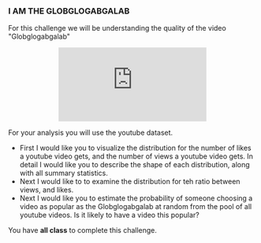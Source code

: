 ### I AM THE GLOBGLOGABGALAB
For this challenge we will be understanding the quality of the video "Globglogabgalab" 

<p align="center"> 
  <iframe src="https://www.youtube.com/embed/g4QeypcBMyQ" frameborder="0" allow="accelerometer; autoplay; encrypted-media; gyroscope; picture-in-picture" allowfullscreen class="frame"></iframe> </p>
  
For your analysis you will use the youtube dataset. 

* First I would like you to visualize the distribution for the number of likes a youtube video gets, and the number of views a youtube video gets. In detail I would like you to describe the shape of each distribution, along with all summary statistics. 
* Next I would like to to examine the distribution for teh ratio between views, and likes. 
* Next I would like you to estimate the probability of someone choosing a video as popular as the Globglogabgalab at random from the pool of all youtube videos. Is it likely to have a video this popular?  

You have **all class** to complete this challenge. 

